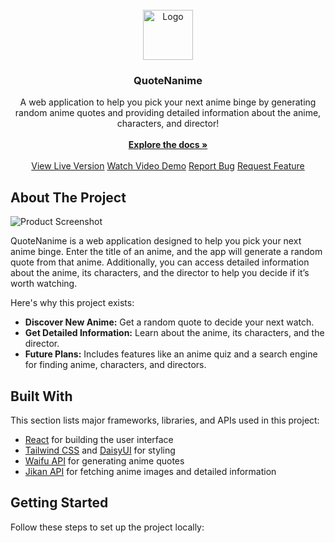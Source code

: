 <br/>
<div align="center">
<a href="https://github.com/nouhayla/quotenanime">
<img src="./" alt="Logo" width="80" height="80">
</a>
<h3 align="center">QuoteNanime</h3>
<p align="center">
A web application to help you pick your next anime binge by generating random anime quotes and providing detailed information about the anime, characters, and director!
<br/>
<br/>
<a href="https://github.com/nouhayla/quotenanime"><strong>Explore the docs »</strong></a>
<br/>
<br/>
<a href="https://noylread.netlify.app/">View Live Version</a>  
<a href="https://link-to-demo-video">Watch Video Demo</a>
<a href="https://github.com/nouhayla/quotenanime/issues/new?labels=bug&template=bug-report---.md">Report Bug</a>
<a href="https://github.com/nouhayla/quotenanime/issues/new?labels=enhancement&template=feature-request---.md">Request Feature</a>
</p>
</div>

## **About The Project**

![Product Screenshot](https://source.unsplash.com/random/1920x1080)

QuoteNanime is a web application designed to help you pick your next anime binge. Enter the title of an anime, and the app will generate a random quote from that anime. Additionally, you can access detailed information about the anime, its characters, and the director to help you decide if it’s worth watching.

Here's why this project exists:

- **Discover New Anime:** Get a random quote to decide your next watch.
- **Get Detailed Information:** Learn about the anime, its characters, and the director.
- **Future Plans:** Includes features like an anime quiz and a search engine for finding anime, characters, and directors.

## **Built With**

This section lists major frameworks, libraries, and APIs used in this project:

- [React](https://reactjs.org) for building the user interface
- [Tailwind CSS](https://tailwindcss.com) and [DaisyUI](https://daisyui.com) for styling
- [Waifu API](https://docs.waifu.it/faq) for generating anime quotes
- [Jikan API](https://docs.api.jikan.moe/#tag/anime/operation/getAnimePictures) for fetching anime images and detailed information

## **Getting Started**

Follow these steps to set up the project locally:

